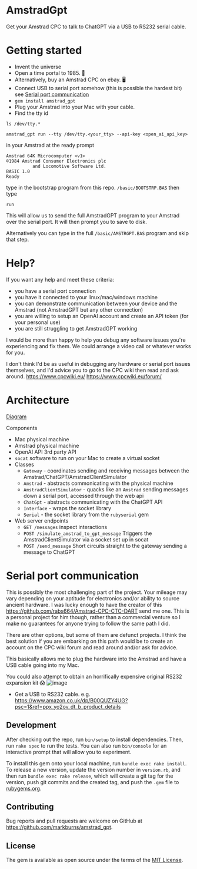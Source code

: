 # AmstradGpt

Get your Amstrad CPC to talk to ChatGPT via a USB to RS232 serial cable.

# Getting started
- Invent the universe
- Open a time portal to 1985. 👾
- Alternatively, buy an Amstrad CPC on ebay. 🖥️
- Connect USB to serial port somehow (this is possible the hardest bit) see [Serial port communication](#serial-port-communication)
- `gem install amstrad_gpt`
- Plug your Amstrad into your Mac with your cable.
- Find the tty id

```
ls /dev/tty.*
```

```
amstrad_gpt run --tty /dev/tty.<your_tty> --api-key <open_ai_api_key>
```

in your Amstrad at the ready prompt
```
Amstrad 64K Microcomputer <v1>
©1984 Amstrad Consumer Electronics plc
          and Locomotive Software Ltd.
BASIC 1.0
Ready
```

type in the bootstrap program from this repo. `/basic/BOOTSTRP.BAS` then type 

```
run
```

This will allow us to send the full AmstradGPT program to your Amstrad over the serial port.
It will then prompt you to save to disk.

Alternatively you can type in the full `/basic/AMSTRGPT.BAS` program and skip that step.

# Help?
If you want any help and meet these criteria:
- you have a serial port connection
- you have it connected to your linux/mac/windows machine
- you can demonstrate communication between your device and the Amstrad (not AmstradGPT but any other connection)
- you are willing to setup an OpenAI account and create an API token (for your personal use)
- you are still struggling to get AmstradGPT working

I would be more than happy to help you debug any software issues you're experiencing and fix them.
We could arrange a video call or whatever works for you. 

I don't think I'd be as useful in debugging any hardware or serial port issues themselves, and I'd advice you to go to the CPC wiki then read and ask around.
https://www.cpcwiki.eu/
https://www.cpcwiki.eu/forum/

# Architecture

[Diagram](https://github.com/markburns/amstrad_gpt/blob/main/ARCHITECTURE.md)

Components

- Mac physical machine
- Amstrad physical machine
- OpenAI API 3rd party API
- `socat` software to run on your Mac to create a virtual socket
- Classes
  - `Gateway` - coordinates sending and receiving messages between the Amstrad/ChatGPT/AmstradClientSimulator
  - `Amstrad` - abstracts commonicating with the physical machine
  - `AmstradClientSimulator` - quacks like an `Amstrad` sending messages down a serial port, accessed through the web api
  - `ChatGpt` - abstracts communicating with the ChatGPT API
  - `Interface` - wraps the socket library
  - `Serial` - the socket library from the `rubyserial` gem
- Web server endpoints
  - `GET /messages` inspect interactions
  - `POST /simulate_amstrad_to_gpt_message` Triggers the AmstradClientSimulator via a socket set up in socat
  - `POST /send_message` Short circuits straight to the gateway sending a message to ChatGPT

# Serial port communication
This is possibly the most challenging part of the project. Your mileage may vary depending on your aptitude for electronics and/or ability to source ancient hardware.
I was lucky enough to have the creator of this https://github.com/rabs664/Amstrad-CPC-CTC-DART send me one. This is a personal project for him though, rather than a commercial venture so I make no guarantees for anyone trying to follow the same path I did.

There are other options, but some of them are defunct projects. I think the best solution if you are embarking on this path would be to create an account on the CPC wiki forum and read around and/or ask for advice.

This basically allows me to plug the hardware into the Amstrad and have a USB cable going into my Mac.

You could also attempt to obtain an horrifically expensive original RS232 expansion kit 😱
![image](https://github.com/user-attachments/assets/9386a91c-777a-4914-aadb-6686be6c3ced)

- Get a USB to RS232 cable. e.g. https://www.amazon.co.uk/dp/B00QUZY4UG?psc=1&ref=ppx_yo2ov_dt_b_product_details

## Development

After checking out the repo, run `bin/setup` to install dependencies.
Then, run `rake spec` to run the tests.
You can also run `bin/console` for an interactive prompt that will allow you to experiment.

To install this gem onto your local machine, run `bundle exec rake install`.
To release a new version, update the version number in `version.rb`, and then run `bundle exec rake release`, which will create a git tag for the version, push git commits and the created tag, and push the `.gem` file to [rubygems.org](https://rubygems.org).

## Contributing

Bug reports and pull requests are welcome on GitHub at https://github.com/markburns/amstrad_gpt.

## License

The gem is available as open source under the terms of the
[MIT License](https://opensource.org/licenses/MIT).


